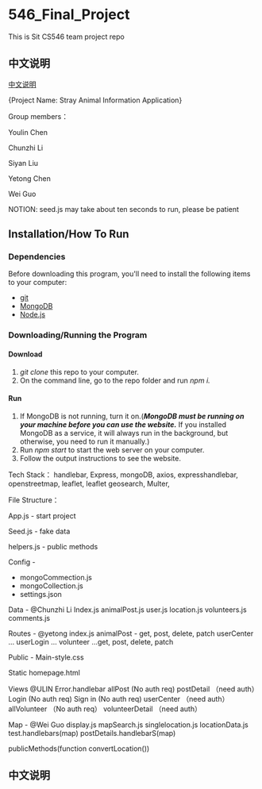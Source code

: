 # 546_Final_Project
This is Sit CS546 team project repo
## 中文说明
[中文说明](#Chinese)

{Project Name: Stray Animal Information Application}

Group members：

Youlin Chen

Chunzhi Li

Siyan Liu

Yetong Chen

Wei Guo

NOTION: seed.js may take about ten seconds to run, please be patient

## Installation/How To Run

### Dependencies

Before downloading this program, you'll need to install the following items to your computer:

- [git](https://git-scm.com/downloads "Git Installation")
- [MongoDB](https://www.mongodb.com/docs/manual/installation/ "MongoDB Install/Run Tutorial")
- [Node.js](https://nodejs.org/en/ "Node.js Installation")

### Downloading/Running the Program

#### Download

1. _git clone_ this repo to your computer.
2. On the command line, go to the repo folder and run _npm i._

#### Run

1. If MongoDB is not running, turn it on.(**_MongoDB must be running on your machine before you can use the website._** If you installed MongoDB as a service, it will always run in the background, but otherwise, you need to run it manually.)
2. Run _npm start_ to start the web server on your computer.
3. Follow the output instructions to see the website.



Tech Stack：
handlebar, Express, mongoDB, axios, expresshandlebar, openstreetmap, leaflet, leaflet geosearch, Multer, 

File Structure：

App.js - start project

Seed.js - fake data

helpers.js - public methods

Config - 
 - mongoCommection.js
 - mongoCollection.js
 - settings.json

Data - @Chunzhi Li
Index.js
animalPost.js
user.js
location.js
volunteers.js
comments.js

Routes - @yetong
index.js
animalPost - get, post, delete, patch
userCenter …
userLogin …
volunteer …get, post, delete, patch

Public - 
Main-style.css

Static
homepage.html

Views @ULIN
Error.handlebar
allPost (No auth req)
postDetail （need auth）
Login (No auth req)
Sign in (No auth req)
userCenter （need auth）
allVolunteer （No auth req）
volunteerDetail （need auth）

Map - @Wei Guo
display.js
mapSearch.js
singlelocation.js
locationData.js
test.handlebars(map)
postDetails.handlebarS(map)

publicMethods(function convertLocation())

<p id="Chinese"></p> 

## 中文说明
